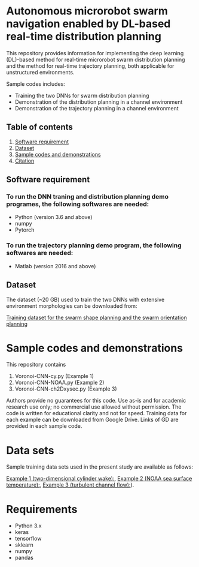 # Autonomous microrobot swarm navigation enabled by DL-based real-time distribution planning
This repository provides information for implementing the deep learning (DL)-based method for real-time microrobot swarm distribution planning and the method for real-time trajectory planning, both applicable for unstructured environments.

Sample codes includes:
* Training the two DNNs for swarm distribution planning
* Demonstration of the distribution planning in a channel environment
* Demonstration of the trajectory planning in a channel environment

## Table of contents
1. [Software requirement](##Softwarerequirement)
2. [Dataset](##Dataset)
3. [Sample codes and demonstrations](#Samplecodesanddemonstrations)
4. [Citation](#citation)


## Software requirement

### To run the DNN traning and distribution planning demo programes, the following softwares are needed:
* Python (version 3.6 and above)  
* numpy
* Pytorch

### To run the trajectory planning demo program, the following softwares are needed:
* Matlab (version 2016 and above)  

## Dataset
The dataset (~20 GB) used to train the two DNNs with extensive environment morphologies can be downloaded from:

[Training dataset for the swarm shape planning and the swarm orientation planning](https://mycuhk-my.sharepoint.com/:f:/g/personal/1155135830_link_cuhk_edu_hk/Er6k3hDr0hJIlXuB8HYu6L8Bs8NTN5_xK_-cJUo7VxhjCg?e=Qo8H8v)

# Sample codes and demonstrations

This repository contains

1. Voronoi-CNN-cy.py (Example 1)
2. Voronoi-CNN-NOAA.py (Example 2)
3. Voronoi-CNN-ch2Dxysec.py (Example 3)

Authors provide no guarantees for this code. Use as-is and for academic research use only; no commercial use allowed without permission. The code is written for educational clarity and not for speed.
Training data for each example can be downloaded from Google Drive. Links of GD are provided in each sample code. 

# Data sets
Sample training data sets used in the present study are available as follows:

[Example 1 (two-dimensional cylinder wake):](https://drive.google.com/drive/folders/1K7upSyHAIVtsyNAqe6P8TY1nS5WpxJ2c?usp=sharing),
[Example 2 (NOAA sea surface temperature):](https://drive.google.com/drive/folders/1pVW4epkeHkT2WHZB7Dym5IURcfOP4cXu?usp=sharing),
[Example 3 (turbulent channel flow):](https://drive.google.com/drive/folders/1xIY_jIu-hNcRY-TTf4oYX1Xg4_fx8ZvD?usp=sharing)).


# Requirements
* Python 3.x  
* keras  
* tensorflow
* sklearn
* numpy
* pandas
